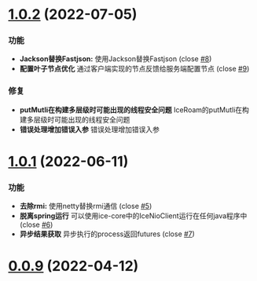 # [1.0.2](https://github.com/zjn-zjn/ice/compare/1.0.0...1.0.2) (2022-07-05)

### 功能

* **Jackson替换Fastjson:** 使用Jackson替换Fastjson (close [#8](https://github.com/zjn-zjn/ice/issues/8))
* **配置叶子节点优化** 通过客户端实现的节点反馈给服务端配置节点 (close [#9](https://github.com/zjn-zjn/ice/issues/9))

### 修复

* **putMutli在构建多层级时可能出现的线程安全问题** IceRoam的putMutli在构建多层级时可能出现的线程安全问题
* **错误处理增加错误入参** 错误处理增加错误入参


# [1.0.1](https://github.com/zjn-zjn/ice/compare/0.0.9...1.0.0) (2022-06-11)

### 功能

* **去除rmi:** 使用netty替换rmi通信 (close [#5](https://github.com/zjn-zjn/ice/issues/5))
* **脱离spring运行** 可以使用ice-core中的IceNioClient运行在任何java程序中 (close [#6](https://github.com/zjn-zjn/ice/issues/6))
* **异步结果获取** 异步执行的process返回futures (close [#7](https://github.com/zjn-zjn/ice/issues/7))


# [0.0.9](https://github.com/zjn-zjn/ice/compare/0.0.8...0.0.9) (2022-04-12)
